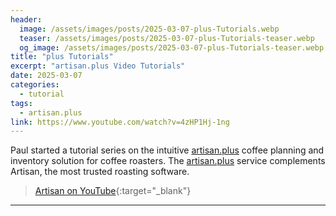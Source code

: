 ```yaml
---
header:
  image: /assets/images/posts/2025-03-07-plus-Tutorials.webp
  teaser: /assets/images/posts/2025-03-07-plus-Tutorials-teaser.webp
  og_image: /assets/images/posts/2025-03-07-plus-Tutorials-teaser.webp
title: "plus Tutorials"
excerpt: "artisan.plus Video Tutorials"
date: 2025-03-07
categories:
  - tutorial
tags: 
  - artisan.plus
link: https://www.youtube.com/watch?v=4zHP1Hj-1ng
---
```


Paul started a tutorial series on the intuitive [artisan.plus](https://artisan.plus) coffee planning and inventory solution for coffee roasters. The [artisan.plus](https://artisan.plus) service complements Artisan, the most trusted roasting software.

> [Artisan on YouTube](https://www.youtube.com/@artisanplus){:target="_blank"}
---